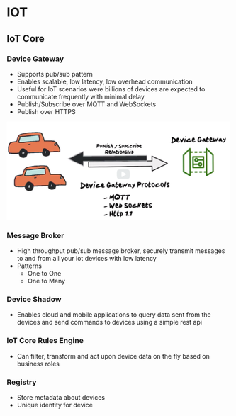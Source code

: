 # IOT

## IoT Core

### Device Gateway

* Supports pub/sub pattern
* Enables scalable, low latency, low overhead communication
* Useful for IoT scenarios were billions of devices are expected to communicate frequently with minimal delay
* Publish/Subscribe over MQTT and WebSockets
* Publish over HTTPS

![RTOvsRPO](../../../img/iot-core-device-gateway.png)

### Message Broker

* High throughput pub/sub message broker, securely transmit messages to and from all your iot devices with low latency
* Patterns
    * One to One
    * One to Many

### Device Shadow

* Enables cloud and mobile applications to query data sent from the devices and send commands to devices using a simple rest api

### IoT Core Rules Engine

* Can filter, transform and act upon device data on the fly based on business roles

### Registry

* Store metadata about devices
* Unique identity for device